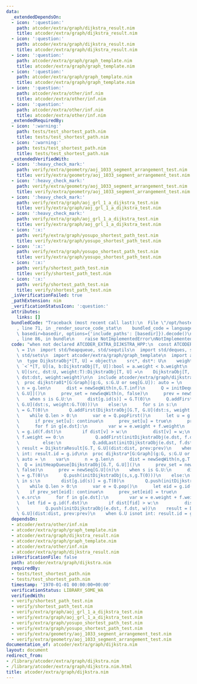 ```yaml
---
data:
  _extendedDependsOn:
  - icon: ':question:'
    path: atcoder/extra/graph/dijkstra_result.nim
    title: atcoder/extra/graph/dijkstra_result.nim
  - icon: ':question:'
    path: atcoder/extra/graph/dijkstra_result.nim
    title: atcoder/extra/graph/dijkstra_result.nim
  - icon: ':question:'
    path: atcoder/extra/graph/graph_template.nim
    title: atcoder/extra/graph/graph_template.nim
  - icon: ':question:'
    path: atcoder/extra/graph/graph_template.nim
    title: atcoder/extra/graph/graph_template.nim
  - icon: ':question:'
    path: atcoder/extra/other/inf.nim
    title: atcoder/extra/other/inf.nim
  - icon: ':question:'
    path: atcoder/extra/other/inf.nim
    title: atcoder/extra/other/inf.nim
  _extendedRequiredBy:
  - icon: ':warning:'
    path: tests/test_shortest_path.nim
    title: tests/test_shortest_path.nim
  - icon: ':warning:'
    path: tests/test_shortest_path.nim
    title: tests/test_shortest_path.nim
  _extendedVerifiedWith:
  - icon: ':heavy_check_mark:'
    path: verify/extra/geometry/aoj_1033_segment_arrangement_test.nim
    title: verify/extra/geometry/aoj_1033_segment_arrangement_test.nim
  - icon: ':heavy_check_mark:'
    path: verify/extra/geometry/aoj_1033_segment_arrangement_test.nim
    title: verify/extra/geometry/aoj_1033_segment_arrangement_test.nim
  - icon: ':heavy_check_mark:'
    path: verify/extra/graph/aoj_grl_1_a_dijkstra_test.nim
    title: verify/extra/graph/aoj_grl_1_a_dijkstra_test.nim
  - icon: ':heavy_check_mark:'
    path: verify/extra/graph/aoj_grl_1_a_dijkstra_test.nim
    title: verify/extra/graph/aoj_grl_1_a_dijkstra_test.nim
  - icon: ':x:'
    path: verify/extra/graph/yosupo_shortest_path_test.nim
    title: verify/extra/graph/yosupo_shortest_path_test.nim
  - icon: ':x:'
    path: verify/extra/graph/yosupo_shortest_path_test.nim
    title: verify/extra/graph/yosupo_shortest_path_test.nim
  - icon: ':x:'
    path: verify/shortest_path_test.nim
    title: verify/shortest_path_test.nim
  - icon: ':x:'
    path: verify/shortest_path_test.nim
    title: verify/shortest_path_test.nim
  _isVerificationFailed: true
  _pathExtension: nim
  _verificationStatusIcon: ':question:'
  attributes:
    links: []
  bundledCode: "Traceback (most recent call last):\n  File \"/opt/hostedtoolcache/Python/3.9.6/x64/lib/python3.9/site-packages/onlinejudge_verify/documentation/build.py\"\
    , line 71, in _render_source_code_stat\n    bundled_code = language.bundle(stat.path,\
    \ basedir=basedir, options={'include_paths': [basedir]}).decode()\n  File \"/opt/hostedtoolcache/Python/3.9.6/x64/lib/python3.9/site-packages/onlinejudge_verify/languages/nim.py\"\
    , line 86, in bundle\n    raise NotImplementedError\nNotImplementedError\n"
  code: "when not declared ATCODER_EXTRA_DIJKSTRA_HPP:\n  const ATCODER_EXTRA_DIJKSTRA_HPP*\
    \ = 1\n  import std/heapqueue, std/sequtils\n  import std/deques, std/options,\
    \ std/sets\n  import atcoder/extra/graph/graph_template\n  import atcoder/extra/other/inf\n\
    \n  type DijkstraObj*[T, U] = object\n    src*, dst*: U\n    weight*: T\n  proc\
    \ `<`*[T, U](a, b:DijkstraObj[T, U]):bool = a.weight < b.weight\n  proc initDijkstraObj[T,\
    \ U](src, dst:U, weight:T):DijkstraObj[T, U] =\n    DijkstraObj[T, U](src:src,\
    \ dst:dst, weight:weight)\n\n  include atcoder/extra/graph/dijkstra_result\n\n\
    \  proc dijkstra01*[G:Graph](g:G, s:G.U or seq[G.U]): auto = \n    var\n     \
    \ n = g.len\n      dist = newSeqWith(n,G.T.inf)\n      Q = initDeque[DijkstraObj[G.T,\
    \ G.U]]()\n      prev_set = newSeqWith(n, false)\n      prev = newSeq[G.U](n)\n\
    \    when s is G.U:\n      dist[g.id(s)] = G.T(0)\n      Q.addFirst(DijkstraObj[G.T,\
    \ G.U](dst:s, weight:G.T(0)))\n    else:\n      for s in s:\n        dist[g.id(s)]\
    \ = G.T(0)\n        Q.addFirst(DijkstraObj[G.T, G.U](dst:s, weight:G.T(0)))\n\
    \    while Q.len > 0:\n      var e = Q.popFirst()\n      let u = g.id(e.dst)\n\
    \      if prev_set[u]: continue\n      prev_set[u] = true\n      prev[u] = e.src\n\
    \      for f in g[e.dst]:\n        var w = e.weight + f.weight\n        let v\
    \ = g.id(f.dst)\n        if dist[v] > w:\n          dist[v] = w;\n          if\
    \ f.weight == 0:\n            Q.addFirst(initDijkstraObj(e.dst, f.dst, w))\n \
    \         else:\n            Q.addLast(initDijkstraObj(e.dst, f.dst, w))\n   \
    \ result = DijkstraResult[G.T, G.U](dist:dist, prev:prev)\n    when G.U isnot\
    \ int: result.id = g.id\n\n  proc dijkstra*[G:Graph](g:G, s:G.U or seq[G.U]):\
    \ auto = \n    var\n      n = g.len\n      dist = newSeqWith(n,g.T.inf)\n    \
    \  Q = initHeapQueue[DijkstraObj[G.T, G.U]]()\n      prev_set = newSeqWith(n,\
    \ false)\n      prev = newSeq[G.U](n)\n    when s is G.U:\n      dist[g.id(s)]\
    \ = g.T(0)\n      Q.push(initDijkstraObj(s,s,g.T(0)))\n    else:\n      for s\
    \ in s:\n        dist[g.id(s)] = g.T(0)\n        Q.push(initDijkstraObj(s,s,g.T(0)))\n\
    \    while Q.len > 0:\n      var e = Q.pop()\n      let eid = g.id(e.dst)\n  \
    \    if prev_set[eid]: continue\n      prev_set[eid] = true\n      prev[eid] =\
    \ e.src\n      for f in g[e.dst]:\n        var w = e.weight + f.weight\n     \
    \   let fid = g.id(f.dst)\n        if dist[fid] > w:\n          dist[fid] = w;\n\
    \          Q.push(initDijkstraObj(e.dst, f.dst, w))\n    result = DijkstraResult[G.T,\
    \ G.U](dist:dist, prev:prev)\n    when G.U isnot int: result.id = g.id\n"
  dependsOn:
  - atcoder/extra/other/inf.nim
  - atcoder/extra/graph/graph_template.nim
  - atcoder/extra/graph/dijkstra_result.nim
  - atcoder/extra/graph/graph_template.nim
  - atcoder/extra/other/inf.nim
  - atcoder/extra/graph/dijkstra_result.nim
  isVerificationFile: false
  path: atcoder/extra/graph/dijkstra.nim
  requiredBy:
  - tests/test_shortest_path.nim
  - tests/test_shortest_path.nim
  timestamp: '1970-01-01 00:00:00+00:00'
  verificationStatus: LIBRARY_SOME_WA
  verifiedWith:
  - verify/shortest_path_test.nim
  - verify/shortest_path_test.nim
  - verify/extra/graph/aoj_grl_1_a_dijkstra_test.nim
  - verify/extra/graph/aoj_grl_1_a_dijkstra_test.nim
  - verify/extra/graph/yosupo_shortest_path_test.nim
  - verify/extra/graph/yosupo_shortest_path_test.nim
  - verify/extra/geometry/aoj_1033_segment_arrangement_test.nim
  - verify/extra/geometry/aoj_1033_segment_arrangement_test.nim
documentation_of: atcoder/extra/graph/dijkstra.nim
layout: document
redirect_from:
- /library/atcoder/extra/graph/dijkstra.nim
- /library/atcoder/extra/graph/dijkstra.nim.html
title: atcoder/extra/graph/dijkstra.nim
---
```

